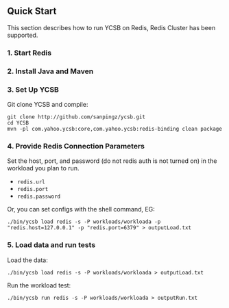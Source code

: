 ## Quick Start

This section describes how to run YCSB on Redis, Redis Cluster has been supported. 

### 1. Start Redis

### 2. Install Java and Maven

### 3. Set Up YCSB

Git clone YCSB and compile:

    git clone http://github.com/sanpingz/ycsb.git
    cd YCSB
    mvn -pl com.yahoo.ycsb:core,com.yahoo.ycsb:redis-binding clean package

### 4. Provide Redis Connection Parameters
    
Set the host, port, and password (do not redis auth is not turned on) in the 
workload you plan to run.

- `redis.url`
- `redis.port`
- `redis.password`

Or, you can set configs with the shell command, EG:

    ./bin/ycsb load redis -s -P workloads/workloada -p "redis.host=127.0.0.1" -p "redis.port=6379" > outputLoad.txt

### 5. Load data and run tests

Load the data:

    ./bin/ycsb load redis -s -P workloads/workloada > outputLoad.txt

Run the workload test:

    ./bin/ycsb run redis -s -P workloads/workloada > outputRun.txt
    
